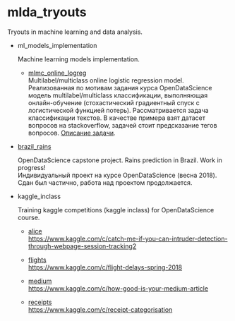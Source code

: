 # mlda_tryouts
Tryouts in machine learning and data analysis.

* ml_models_implementation

  Machine learning models implementation.
  
  - [mlmc_online_logreg](./ml_models_implementation/mlmc_online_logreg)<br>
  Multilabel/multiclass online logistic regression model.<br>
  Реализованная по мотивам задания курса OpenDataScience модель multilabel/multiclass классификации, выполняющая онлайн-обучение (стохастический градиентный спуск с логистической функцией потерь). Рассматривается задача классификации текстов. В качестве примера взят датасет вопросов на stackoverflow, задачей стоит предсказание тегов вопросов. [Описание задачи](./ml_models_implementation/mlmc_online_logreg/description.ipynb).

* [brazil_rains](./brazil_rains)

  OpenDataScience capstone project. Rains prediction in Brazil. Work in progress!<br>
  Индивидуальный проект на курсе OpenDataScience (весна 2018). Сдан был частично, работа над проектом продолжается.

* kaggle_inclass

  Training kaggle competitions (kaggle inclass) for OpenDataScience course.
  
    - [alice](./kaggle_inclass/alice)<br>
    https://www.kaggle.com/c/catch-me-if-you-can-intruder-detection-through-webpage-session-tracking2
    
    - [flights](./kaggle_inclass/flights)<br>
    https://www.kaggle.com/c/flight-delays-spring-2018
    
    - [medium](./kaggle_inclass/medium)<br>
    https://www.kaggle.com/c/how-good-is-your-medium-article
    
    - [receipts](./kaggle_inclass/receipts)<br>
    https://www.kaggle.com/c/receipt-categorisation
